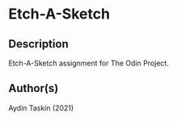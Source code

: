 # Etch-A-Sketch

## Description

Etch-A-Sketch assignment for The Odin Project.

## Author(s)

Aydin Taskin (2021)
